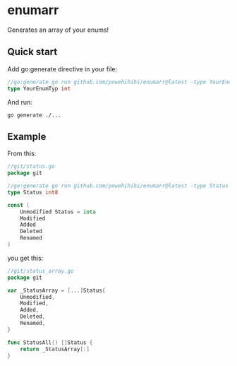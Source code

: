 # enumarr

Generates an array of your enums!

## Quick start
Add go:generate directive in your file:
```go
//go:generate go run github.com/powehihihi/enumarr@latest -type YourEnumType
type YourEnumTyp int
```
And run:
```
go generate ./...
```

## Example
From this:
```go
//git/status.go
package git

//go:generate go run github.com/powehihihi/enumarr@latest -type Status
type Status int8

const (
	Unmodified Status = iota
	Modified
	Added
	Deleted
	Renamed
)
```
you get this:
```go
//git/status_array.go
package git

var _StatusArray = [...]Status{
	Unmodified,
	Modified,
	Added,
	Deleted,
	Renamed,
}

func StatusAll() []Status {
	return _StatusArray[:]
}
```

